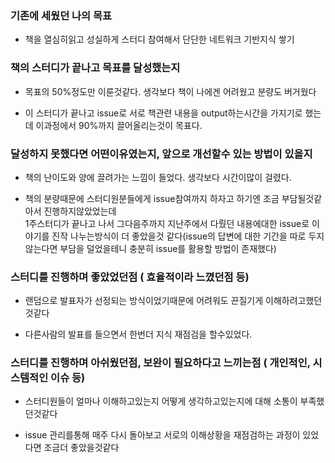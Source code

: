 ### 기존에 세웠던 나의 목표

- 책을 열심히읽고 성실하게 스터디 참여해서 단단한 네트워크 기반지식 쌓기


### 책의 스터디가 끝나고 목표를 달성했는지

- 목표의 50%정도만 이룬것같다. 생각보다 책이 나에겐 어려웠고 분량도 버거웠다

- 이 스터디가 끝나고 issue로 서로 책관련 내용을 output하는시간을 가지기로 했는데 이과정에서 90%까지 끌어올리는것이 목표다.

### 달성하지 못했다면 어떤이유였는지, 앞으로 개선할수 있는 방법이 있을지

- 책의 난이도와 양에 끌려가는 느낌이 들었다. 생각보다 시간이많이 걸렸다.

- 책의 분량때문에 스터디원분들에게 issue참여까지 하자고 하기엔 조금 부담될것같아서 진행하지않았었는데    
1주스터디가 끝나고 나서 그다음주까지 지난주에서 다뤘던 내용에대한 issue로 이야기를 진작 나누는방식이 더 좋았을것 같다(issue의 답변에 대한 기간을 따로 두지않는다면 부담을 덜었을테니 충분히 issue를 활용할 방법이 존재했다)


### 스터디를 진행하며 좋았었던점 ( 효율적이라 느꼈던점 등)
- 랜덤으로 발표자가 선정되는 방식이었기때문에 어려워도 끈질기게 이해하려고했던것같다

- 다른사람의 발표를 들으면서 한번더 지식 재점검을 할수있었다.

### 스터디를 진행하며 아쉬웠던점, 보완이 필요하다고 느끼는점 ( 개인적인, 시스템적인 이슈 등)

- 스터디원들이 얼마나 이해하고있는지 어떻게 생각하고있는지에 대해 소통이 부족했던것같다

- issue 관리를통해 매주 다시 돌아보고 서로의 이해상황을 재점검하는 과정이 있었다면 조금더 좋았을것같다
